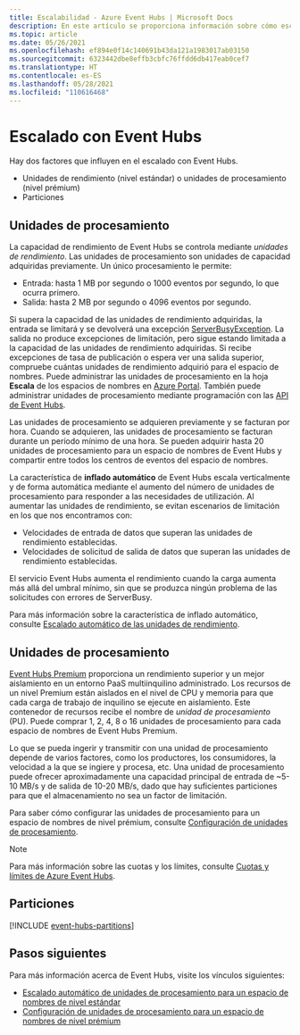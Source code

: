 ```yaml
---
title: Escalabilidad - Azure Event Hubs | Microsoft Docs
description: En este artículo se proporciona información sobre cómo escalar Azure Event Hubs mediante el uso de particiones y unidades de procesamiento.
ms.topic: article
ms.date: 05/26/2021
ms.openlocfilehash: ef894e0f14c140691b43da121a1983017ab03150
ms.sourcegitcommit: 6323442dbe8effb3cbfc76ffdd6db417eab0cef7
ms.translationtype: HT
ms.contentlocale: es-ES
ms.lasthandoff: 05/28/2021
ms.locfileid: "110616468"
---
```

# <a name="scaling-with-event-hubs"></a>Escalado con Event Hubs

Hay dos factores que influyen en el escalado con Event Hubs.
* Unidades de rendimiento (nivel estándar) o unidades de procesamiento (nivel prémium) 
* Particiones

## <a name="throughput-units"></a>Unidades de procesamiento

La capacidad de rendimiento de Event Hubs se controla mediante *unidades de rendimiento*. Las unidades de procesamiento son unidades de capacidad adquiridas previamente. Un único procesamiento le permite:

* Entrada: hasta 1 MB por segundo o 1000 eventos por segundo, lo que ocurra primero.
* Salida: hasta 2 MB por segundo o 4096 eventos por segundo.

Si supera la capacidad de las unidades de rendimiento adquiridas, la entrada se limitará y se devolverá una excepción [ServerBusyException](/dotnet/api/microsoft.azure.eventhubs.serverbusyexception). La salida no produce excepciones de limitación, pero sigue estando limitada a la capacidad de las unidades de rendimiento adquiridas. Si recibe excepciones de tasa de publicación o espera ver una salida superior, compruebe cuántas unidades de rendimiento adquirió para el espacio de nombres. Puede administrar las unidades de procesamiento en la hoja **Escala** de los espacios de nombres en [Azure Portal](https://portal.azure.com). También puede administrar unidades de procesamiento mediante programación con las [API de Event Hubs](./event-hubs-samples.md).

Las unidades de procesamiento se adquieren previamente y se facturan por hora. Cuando se adquieren, las unidades de procesamiento se facturan durante un período mínimo de una hora. Se pueden adquirir hasta 20 unidades de procesamiento para un espacio de nombres de Event Hubs y compartir entre todos los centros de eventos del espacio de nombres.

La característica de **inflado automático** de Event Hubs escala verticalmente y de forma automática mediante el aumento del número de unidades de procesamiento para responder a las necesidades de utilización. Al aumentar las unidades de rendimiento, se evitan escenarios de limitación en los que nos encontramos con:

- Velocidades de entrada de datos que superan las unidades de rendimiento establecidas.
- Velocidades de solicitud de salida de datos que superan las unidades de rendimiento establecidas.

El servicio Event Hubs aumenta el rendimiento cuando la carga aumenta más allá del umbral mínimo, sin que se produzca ningún problema de las solicitudes con errores de ServerBusy. 

Para más información sobre la característica de inflado automático, consulte [Escalado automático de las unidades de rendimiento](event-hubs-auto-inflate.md).

## <a name="processing-units"></a>Unidades de procesamiento

 [Event Hubs Premium](./event-hubs-premium-overview.md) proporciona un rendimiento superior y un mejor aislamiento en un entorno PaaS multiinquilino administrado. Los recursos de un nivel Premium están aislados en el nivel de CPU y memoria para que cada carga de trabajo de inquilino se ejecute en aislamiento. Este contenedor de recursos recibe el nombre de *unidad de procesamiento* (PU). Puede comprar 1, 2, 4, 8 o 16 unidades de procesamiento para cada espacio de nombres de Event Hubs Premium. 

Lo que se pueda ingerir y transmitir con una unidad de procesamiento depende de varios factores, como los productores, los consumidores, la velocidad a la que se ingiere y procesa, etc. Una unidad de procesamiento puede ofrecer aproximadamente una capacidad principal de entrada de ~5-10 MB/s y de salida de 10-20 MB/s, dado que hay suficientes particiones para que el almacenamiento no sea un factor de limitación.  

Para saber cómo configurar las unidades de procesamiento para un espacio de nombres de nivel prémium, consulte [Configuración de unidades de procesamiento](configure-processing-units-premium-namespace.md).

> [!NOTE]
> Para más información sobre las cuotas y los límites, consulte [Cuotas y límites de Azure Event Hubs](event-hubs-quotas.md).

## <a name="partitions"></a>Particiones
[!INCLUDE [event-hubs-partitions](../../includes/event-hubs-partitions.md)]




## <a name="next-steps"></a>Pasos siguientes
Para más información acerca de Event Hubs, visite los vínculos siguientes:

- [Escalado automático de unidades de procesamiento para un espacio de nombres de nivel estándar](event-hubs-auto-inflate.md)
- [Configuración de unidades de procesamiento para un espacio de nombres de nivel prémium](configure-processing-units-premium-namespace.md)
